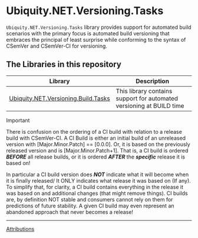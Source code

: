 # Ubiquity.NET.Versioning.Tasks
`Ubiquity.NET.Versioning.Tasks` library provides support for automated build scenarios
with the primary focus is automated build versioning that embraces the principal of
least surprise while conforming to the syntax of CSemVer and CSemVer-CI for versioning.

## The Libraries in this repository

| Library | Description |
|---------|-------------|
| [Ubiquity.NET.Versioning.Build.Tasks](build-tasks/index.md) | This library contains support for automated versioning at BUILD time |

>[!IMPORTANT]
> There is confusion on the ordering of a CI build with relation to a release build with
> CSemVer-CI. A CI Build is either an initial build of an unreleased version with
> [Major.Minor.Patch] == [0.0.0]. Or, it is based on the previously released version and
> is [Major.Minor.Patch+1]. That is, a CI build is ordered ***BEFORE*** all release builds,
> or it is ordered ***AFTER*** the ***specific*** release it is based on!
>
> In particular a CI build version does ***NOT*** indicate what it will become when it is
> finally released/ It ONLY indicates what release it was based on (If any). To simplify
> that, for clarity, a CI build contains everything in the release it was based on and
> additional changes (that might remove things). CI builds are, by definition NOT stable
> and consumers cannot rely on them for predictions of future stability. A given CI build
> may even represent an abandoned approach that never becomes a release!

---
[Attributions](Attributions.md)
